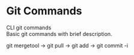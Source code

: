 # Git Commands
CLI git commands<br>
Basic git commands with brief description.



git mergetool -> git pull -> git add -> git commit -i 
